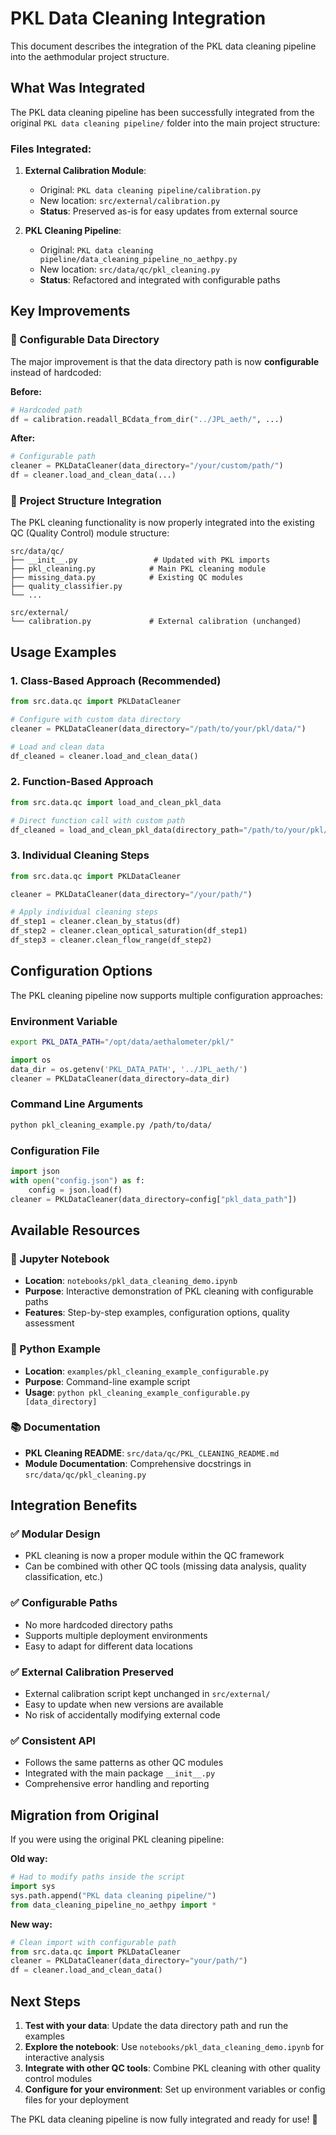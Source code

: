 # PKL Data Cleaning Integration

This document describes the integration of the PKL data cleaning pipeline into the aethmodular project structure.

## What Was Integrated

The PKL data cleaning pipeline has been successfully integrated from the original `PKL data cleaning pipeline/` folder into the main project structure:

### Files Integrated:

1. **External Calibration Module**: 
   - Original: `PKL data cleaning pipeline/calibration.py`
   - New location: `src/external/calibration.py`
   - **Status**: Preserved as-is for easy updates from external source

2. **PKL Cleaning Pipeline**:
   - Original: `PKL data cleaning pipeline/data_cleaning_pipeline_no_aethpy.py`
   - New location: `src/data/qc/pkl_cleaning.py`
   - **Status**: Refactored and integrated with configurable paths

## Key Improvements

### 🔧 Configurable Data Directory

The major improvement is that the data directory path is now **configurable** instead of hardcoded:

**Before:**
```python
# Hardcoded path
df = calibration.readall_BCdata_from_dir("../JPL_aeth/", ...)
```

**After:**
```python
# Configurable path
cleaner = PKLDataCleaner(data_directory="/your/custom/path/")
df = cleaner.load_and_clean_data(...)
```

### 📁 Project Structure Integration

The PKL cleaning functionality is now properly integrated into the existing QC (Quality Control) module structure:

```
src/data/qc/
├── __init__.py                 # Updated with PKL imports
├── pkl_cleaning.py            # Main PKL cleaning module
├── missing_data.py            # Existing QC modules
├── quality_classifier.py
└── ...

src/external/
└── calibration.py             # External calibration (unchanged)
```

## Usage Examples

### 1. Class-Based Approach (Recommended)

```python
from src.data.qc import PKLDataCleaner

# Configure with custom data directory
cleaner = PKLDataCleaner(data_directory="/path/to/your/pkl/data/")

# Load and clean data
df_cleaned = cleaner.load_and_clean_data()
```

### 2. Function-Based Approach

```python
from src.data.qc import load_and_clean_pkl_data

# Direct function call with custom path
df_cleaned = load_and_clean_pkl_data(directory_path="/path/to/your/pkl/data/")
```

### 3. Individual Cleaning Steps

```python
from src.data.qc import PKLDataCleaner

cleaner = PKLDataCleaner(data_directory="/your/path/")

# Apply individual cleaning steps
df_step1 = cleaner.clean_by_status(df)
df_step2 = cleaner.clean_optical_saturation(df_step1)
df_step3 = cleaner.clean_flow_range(df_step2)
```

## Configuration Options

The PKL cleaning pipeline now supports multiple configuration approaches:

### Environment Variable
```bash
export PKL_DATA_PATH="/opt/data/aethalometer/pkl/"
```

```python
import os
data_dir = os.getenv('PKL_DATA_PATH', '../JPL_aeth/')
cleaner = PKLDataCleaner(data_directory=data_dir)
```

### Command Line Arguments
```bash
python pkl_cleaning_example.py /path/to/data/
```

### Configuration File
```python
import json
with open("config.json") as f:
    config = json.load(f)
cleaner = PKLDataCleaner(data_directory=config["pkl_data_path"])
```

## Available Resources

### 📓 Jupyter Notebook
- **Location**: `notebooks/pkl_data_cleaning_demo.ipynb`
- **Purpose**: Interactive demonstration of PKL cleaning with configurable paths
- **Features**: Step-by-step examples, configuration options, quality assessment

### 🐍 Python Example
- **Location**: `examples/pkl_cleaning_example_configurable.py`
- **Purpose**: Command-line example script
- **Usage**: `python pkl_cleaning_example_configurable.py [data_directory]`

### 📚 Documentation
- **PKL Cleaning README**: `src/data/qc/PKL_CLEANING_README.md`
- **Module Documentation**: Comprehensive docstrings in `src/data/qc/pkl_cleaning.py`

## Integration Benefits

### ✅ Modular Design
- PKL cleaning is now a proper module within the QC framework
- Can be combined with other QC tools (missing data analysis, quality classification, etc.)

### ✅ Configurable Paths
- No more hardcoded directory paths
- Supports multiple deployment environments
- Easy to adapt for different data locations

### ✅ External Calibration Preserved
- External calibration script kept unchanged in `src/external/`
- Easy to update when new versions are available
- No risk of accidentally modifying external code

### ✅ Consistent API
- Follows the same patterns as other QC modules
- Integrated with the main package `__init__.py`
- Comprehensive error handling and reporting

## Migration from Original

If you were using the original PKL cleaning pipeline:

**Old way:**
```python
# Had to modify paths inside the script
import sys
sys.path.append("PKL data cleaning pipeline/")
from data_cleaning_pipeline_no_aethpy import *
```

**New way:**
```python
# Clean import with configurable path
from src.data.qc import PKLDataCleaner
cleaner = PKLDataCleaner(data_directory="your/path/")
df = cleaner.load_and_clean_data()
```

## Next Steps

1. **Test with your data**: Update the data directory path and run the examples
2. **Explore the notebook**: Use `notebooks/pkl_data_cleaning_demo.ipynb` for interactive analysis
3. **Integrate with other QC tools**: Combine PKL cleaning with other quality control modules
4. **Configure for your environment**: Set up environment variables or config files for your deployment

The PKL data cleaning pipeline is now fully integrated and ready for use! 🎉
